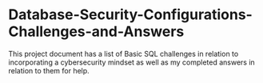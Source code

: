 # Database-Security-Configurations-Challenges-and-Answers
This project document has a list of Basic SQL challenges in relation to incorporating a cybersecurity mindset as well as my completed answers in relation to them for help.  
